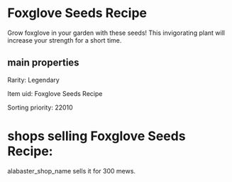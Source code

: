 # Foxglove Seeds Recipe

Grow foxglove in your garden with these seeds! This invigorating plant will increase your strength for a short time.

## main properties

Rarity: Legendary

Item uid: Foxglove Seeds Recipe

Sorting priority: 22010

# shops selling Foxglove Seeds Recipe:

alabaster_shop_name sells it for 300 mews.